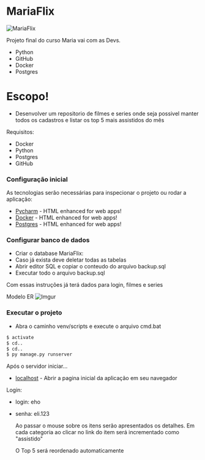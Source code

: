 # MariaFlix

![MariaFlix](https://www.flaticon.com/svg/vstatic/svg/3253/3253916.svg?token=exp=1610371432~hmac=cdd8bbe0ba4e0b8ada22a76174a27de5)


Projeto final do curso Maria vai com as Devs.

  - Python
  - GitHub
  - Docker
  - Postgres

# Escopo!

  - Desenvolver um repositorio de filmes e series onde seja possivel manter todos os cadastros e listar os top 5 mais assistidos do mês


Requisitos:
  - Docker
  - Python
  - Postgres
  - GitHub

 

### Configuração inicial

As tecnologias serão necessárias para inspecionar o projeto ou rodar a aplicação:

* [Pycharm] - HTML enhanced for web apps!
* [Docker] - HTML enhanced for web apps!
* [Postgres] - HTML enhanced for web apps!


### Configurar banco de dados
  - Criar o database MariaFlix:
  - Caso já exista deve deletar todas as tabelas
  - Abrir editor SQL e copiar o conteudo do arquivo backup.sql
  - Executar todo o arquivo backup.sql
  
Com essas instruções já terá dados para login, filmes e series

Modelo ER
![Imgur](https://imgur.com/9df88fad-7567-4e8d-a159-ad1cd91297a8) 


### Executar o projeto
  - Abra o caminho venv/scripts e execute o arquivo cmd.bat
```sh
$ activate
$ cd..
$ cd..
$ py manage.py runserver
```

Após o servidor iniciar...

* [localhost] - Abrir a pagina inicial da aplicação em seu navegador
  
 Login:
  - login: eho
  - senha: eli.123 

    Ao passar o mouse sobre os itens serão apresentados os detalhes.
    Em cada categoria ao clicar no link do item será incrementado como "assistido"
    
    O Top 5 será reordenado automaticamente

   [Pycharm]: <https://www.jetbrains.com/pt-br/pycharm/download/>
   [Docker]: <https://www.docker.com/products/docker-desktop>
   [Postgres]: <https://www.postgresql.org/download/> 
   [localhost]: <localhost:8000> 
